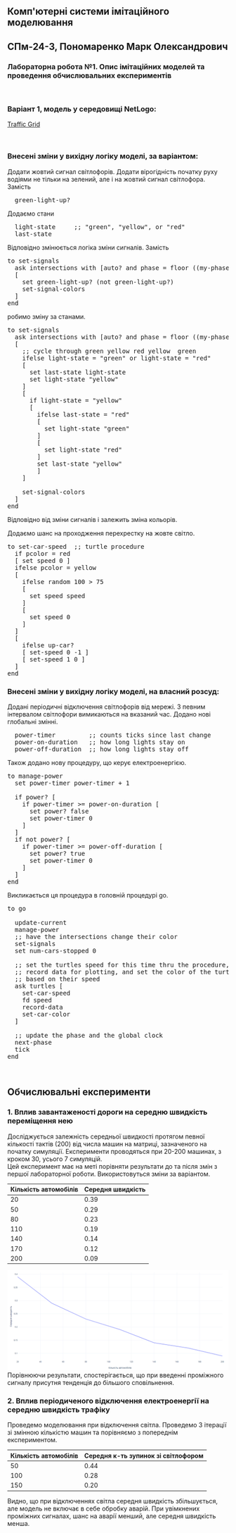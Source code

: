 ## Комп'ютерні системи імітаційного моделювання
## СПм-24-3, **Пономаренко Марк Олександрович**
### Лабораторна робота №**1**. Опис імітаційних моделей та проведення обчислювальних експериментів

<br>

### Варіант 1, модель у середовищі NetLogo:
[Traffic Grid](https://www.netlogoweb.org/launch#http://www.netlogoweb.org/assets/modelslib/Sample%20Models/Social%20Science/Traffic%20Grid.nlogo)

<br>

### Внесені зміни у вихідну логіку моделі, за варіантом:
Додати жовтий сигнал світлофорів. Додати вірогідність початку руху водіями не тільки на зелений, але і на жовтий сигнал світлофора.
Замість
<pre>
  green-light-up?
</pre>

Додаємо стани
<pre>
  light-state     ;; "green", "yellow", or "red"
  last-state  
</pre>

Відповідно змінюється логіка зміни сигналів.
Замість
<pre>
to set-signals
  ask intersections with [auto? and phase = floor ((my-phase * ticks-per-cycle) / 100)]
  [
    set green-light-up? (not green-light-up?)
    set-signal-colors
  ]
end
</pre>
робимо зміну за станами. 
<pre>
to set-signals
  ask intersections with [auto? and phase = floor ((my-phase * ticks-per-cycle) / 100)]
  [
    ;; cycle through green yellow red yellow  green
    ifelse light-state = "green" or light-state = "red" 
    [
      set last-state light-state
      set light-state "yellow"
    ]
    [
      if light-state = "yellow" 
      [
        ifelse last-state = "red"
        [
	      set light-state "green"
        ]
        [
          set light-state "red"
        ]
        set last-state "yellow"
    	]
    ]

    set-signal-colors
  ]
end
</pre>
Відповідно від зміни сигналів і залежить зміна кольорів.

Додаємо шанс на проходження перехрестку на жовте світло.
<pre>
to set-car-speed  ;; turtle procedure
  if pcolor = red
  [ set speed 0 ]
  ifelse pcolor = yellow
  [
    ifelse random 100 > 75
    [
      set speed speed
    ]
    [
      set speed 0
    ]
  ]
  [
    ifelse up-car?
    [ set-speed 0 -1 ]
    [ set-speed 1 0 ]
  ]
end
</pre>

### Внесені зміни у вихідну логіку моделі, на власний розсуд:
Додані періодичні відключення світлофорів від мережі. З певним інтервалом світлофори вимикаються на вказаний час.
Додано нові глобальні змінні.
<pre>
  power-timer         ;; counts ticks since last change
  power-on-duration   ;; how long lights stay on
  power-off-duration  ;; how long lights stay off
</pre>
Також додано нову процедуру, що керує електроенергією.
<pre>
to manage-power
  set power-timer power-timer + 1

  if power? [
    if power-timer >= power-on-duration [
      set power? false
      set power-timer 0
    ]
  ]
  if not power? [
    if power-timer >= power-off-duration [
      set power? true
      set power-timer 0
    ]
  ]
end
</pre>
Викликається ця процедура в головній процедурі go.
<pre>
to go

  update-current
  manage-power
  ;; have the intersections change their color
  set-signals
  set num-cars-stopped 0

  ;; set the turtles speed for this time thru the procedure, move them forward their speed,
  ;; record data for plotting, and set the color of the turtles to an appropriate color
  ;; based on their speed
  ask turtles [
    set-car-speed
    fd speed
    record-data
    set-car-color
  ]

  ;; update the phase and the global clock
  next-phase
  tick
end
</pre>


<br>

## Обчислювальні експерименти

### 1. Вплив завантаженості дороги на середню швидкість переміщення нею
Досліджується залежність середньої швидкості протягом певної кількості тактів (200) від числа машин на матриці, зазначеного на початку симуляції.
Експерименти проводяться при 20-200 машинах, з кроком 30, усього 7 симуляцій.  
Цей експеримент має на меті порівняти результати до та після змін з першої лабораторної роботи. Використовуться зміни за варіантом.
<table>
<thead>
<tr><th>Кількість автомобілів</th><th>Середня швидкість</th></tr>
</thead>
<tbody>
<tr><td>20</td><td>0.39</td></tr>
<tr><td>50</td><td>0.29</td></tr>
<tr><td>80</td><td>0.23</td></tr>
<tr><td>110</td><td>0.19</td></tr>
<tr><td>140</td><td>0.14</td></tr>
<tr><td>170</td><td>0.12</td></tr>
<tr><td>200</td><td>0.09</td></tr>
</tbody>
</table>

![Залежність середньої швидкості пересування від завантаженості траси](fig1.png)
Порівнюючи результати, спостерігається, що при введенні проміжного сигналу присутня тенденція до більшого сповільнення. 

### 2. Вплив періодиченого відключення електроенергії на середню швидкість трафіку
Проведемо моделювання при відключення світла. Проведемо 3 ітерації зі змінною кількістю машин та порівняємо з попереднім експериментом.

<table>
<thead>
<tr><th>Кількість автомобілів</th><th>Середня к-ть зупинок зі світлофором</th></tr>
</thead>
<tbody>
<tr><td>50</td><td>0.44</td></tr>
<tr><td>100</td><td>0.28</td></tr>
<tr><td>150</td><td>0.20</td></tr>
</tbody>
</table>

Видно, що при відключеннях світла середня швидкість збільшується, але модель не включає в себе обробку аварій. При увімкнених проміжних сигналах, шанс на аварії менший, але середня швидкість менша.
